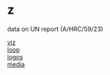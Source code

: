 # z
data on UN report (A/HRC/59/23)

[viz](https://sio-mchezo.github.io/z/list.html)
<br>
[loop](https://sio-mchezo.github.io/z/img.html)
<br>
[logos](https://sio-mchezo.github.io/z/logos.html)
<br>
[media](https://sio-mchezo.github.io/z/media.html)
